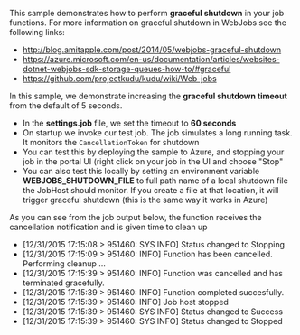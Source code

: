 This sample demonstrates how to perform **graceful shutdown** in your job functions. For more information on graceful shutdown in WebJobs see the following links:

* http://blog.amitapple.com/post/2014/05/webjobs-graceful-shutdown
* https://azure.microsoft.com/en-us/documentation/articles/websites-dotnet-webjobs-sdk-storage-queues-how-to/#graceful
* https://github.com/projectkudu/kudu/wiki/Web-jobs

In this sample, we demonstrate increasing the **graceful shutdown timeout** from the default of 5 seconds.

* In the **settings.job** file, we set the timeout to **60 seconds**
* On startup we invoke our test job. The job simulates a long running task. It monitors the `CancellationToken` for shutdown
* You can test this by deploying the sample to Azure, and stopping your job in the portal UI (right click on your job in the UI and choose "Stop"
* You can also test this locally by setting an environment variable **WEBJOBS_SHUTDOWN_FILE** to full path name of a local shutdown file the JobHost should monitor. If you create a file at that location, it will trigger graceful shutdown (this is the same way it works in Azure)

As you can see from the job output below, the function receives the cancellation notification and is given time to clean up

* [12/31/2015 17:15:08 > 951460: SYS INFO] Status changed to Stopping
* [12/31/2015 17:15:09 > 951460: INFO] Function has been cancelled. Performing cleanup ...
* [12/31/2015 17:15:39 > 951460: INFO] Function was cancelled and has terminated gracefully.
* [12/31/2015 17:15:39 > 951460: INFO] Function completed succesfully.
* [12/31/2015 17:15:39 > 951460: INFO] Job host stopped
* [12/31/2015 17:15:39 > 951460: SYS INFO] Status changed to Success
* [12/31/2015 17:15:39 > 951460: SYS INFO] Status changed to Stopped
